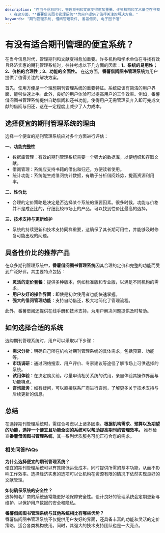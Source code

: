 ```yaml
---
description: "在当今信息时代，管理期刊和文献变得愈加重要。许多机构和学术单位在寻找有效且经济实惠的期刊管理系统时，往往考虑以下几方面的因素：**1、系统的易用性；2、价格的合理性；3、功能的全面性。**\
  \ 在这方面，**番薯借阅图书管理系统**为用户提供了值得关注的解决方案。"
keywords: "期刊管理系统, 借阅管理软件, 番薯借阅, 电子图书馆"
---
```

# 有没有适合期刊管理的便宜系统？

在当今信息时代，管理期刊和文献变得愈加重要。许多机构和学术单位在寻找有效且经济实惠的期刊管理系统时，往往考虑以下几方面的因素：**1、系统的易用性；2、价格的合理性；3、功能的全面性。** 在这方面，**番薯借阅图书管理系统**为用户提供了值得关注的解决方案。

首先，使用方便是一个理想期刊管理系统的重要特征。系统应该有简洁的用户界面，能够快速上手。此外，良好的用户体验可以提高用户的工作效率。例如，番薯借阅图书管理系统提供自助借阅和还书功能，使得用户无需管理员介入即可完成文献的借阅与归还，这在一定程度上减少了人力成本。

## 选择便宜的期刊管理系统的理由

选择一个便宜的期刊管理系统应对多个方面进行评估：

**一、功能完整性**  
- 数据库管理：有效的期刊管理系统需要一个强大的数据库，以便组织和存取文献。
- 借阅管理：系统应支持书籍的借出和归还，方便读者使用。
- 统计功能：系统能生成借阅统计数据，有助于分析借阅趋势，提高资源利用率。

**二、性价比**  
- 合理的定价策略是决定是否选择某个系统的重要因素。很多时候，功能与价格并不是成正比的，仔细比较市场上的产品，可以找到性价比最高的选择。

**三、技术支持与更新维护**  
- 系统的持续更新和技术支持同样重要，这确保了其长期可用性，并能够及时修复可能出现的问题。

## 具备性价比的推荐产品

在众多期刊管理系统中，**番薯借阅图书管理系统**因其合理的定价和完整的功能而受到广泛好评。其主要特点包括：

- **灵活的定价套餐**：提供多种版本，例如标准版和专业版，以满足不同机构的需求。
- **用户友好的操作界面**：即使是初次使用者也能快速掌握。
- **强大的借阅管理功能**：支持自助借还，极大地简化了管理流程。

此外，番薯借阅还提供在线手册和技术支持，为用户解决问题提供及时帮助。

## 如何选择合适的系统

选购期刊管理系统时，用户可以采取以下步骤：

- **需求分析**：明确自己所在机构对期刊管理系统的具体需求，包括预算、功能等。
- **市场调研**：通过网络搜索、用户评价、专家建议等途径了解市场上可供选择的系统。
- **试用体验**：在决定购买前，尽量申请相关系统的试用，亲自体验其操作界面与功能特点。
- **咨询服务**：如有疑问，可以直接联系厂商进行咨询，了解更多关于技术支持与后续更新的信息。

## 总结

在选择期刊管理系统时，需综合考虑以上诸多因素。**根据机构需求、预算以及期望的功能，选择一个便宜且功能全面的系统可以帮助提高期刊的管理效率。** 推荐检查**番薯借阅图书管理系统**，其一系列优质服务可能正符合您的需求。

### 相关问答FAQs

**为什么选择便宜的期刊管理系统？**  
便宜的期刊管理系统可以有效降低运营成本，同时提供所需的基本功能，从而不影响工作效率。选择经济实惠的选项可以让机构在资源有限的情况下依然实现良好的文献管理。

**如何确保系统的安全性？**  
选择知名厂商的系统通常能更好地保障安全性。设计良好的管理系统会定期更新与维护，以保护用户数据的安全和隐私。

**番薯借阅图书管理系统与其他系统相比有哪些优势？**  
番薯借阅图书管理系统不仅提供用户友好的界面，还具备丰富的功能和灵活的定价策略，适合各类机构使用。同时，其强大的技术支持团队也是一大亮点。
